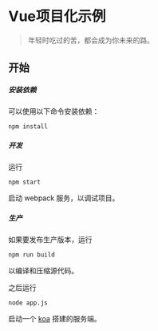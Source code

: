 # Vue项目化示例

> 年轻时吃过的苦，都会成为你未来的路。



## 开始

##### 安装依赖

可以使用以下命令安装依赖：

```
npm install
```

##### 开发

运行

```
npm start
```

启动 webpack 服务，以调试项目。

##### 生产

如果要发布生产版本，运行

```
npm run build
```

以编译和压缩源代码。

之后运行

```
node app.js
```

启动一个 [koa](https://github.com/koajs/koa) 搭建的服务端。